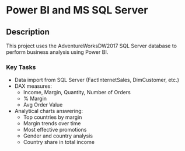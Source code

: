 # Power BI and MS SQL Server 

## Description

This project uses the AdventureWorksDW2017 SQL Server database to perform business analysis using Power BI.

### Key Tasks

- Data import from SQL Server (FactInternetSales, DimCustomer, etc.)
- DAX measures:
  - Income, Margin, Quantity, Number of Orders
  - % Margin
  - Avg Order Value
- Analytical charts answering:
  - Top countries by margin
  - Margin trends over time
  - Most effective promotions
  - Gender and country analysis
  - Country share in total income

